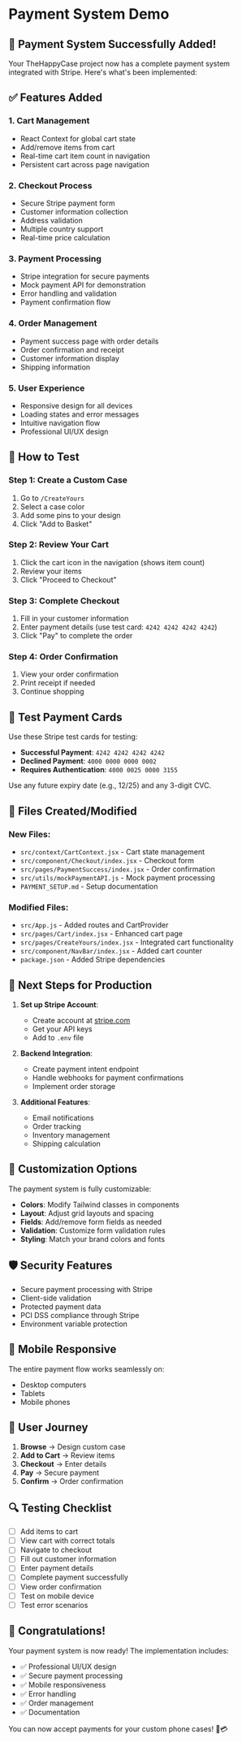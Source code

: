# Payment System Demo

## 🎉 Payment System Successfully Added!

Your TheHappyCase project now has a complete payment system integrated with Stripe. Here's what's been implemented:

## ✅ Features Added

### 1. **Cart Management**
- React Context for global cart state
- Add/remove items from cart
- Real-time cart item count in navigation
- Persistent cart across page navigation

### 2. **Checkout Process**
- Secure Stripe payment form
- Customer information collection
- Address validation
- Multiple country support
- Real-time price calculation

### 3. **Payment Processing**
- Stripe integration for secure payments
- Mock payment API for demonstration
- Error handling and validation
- Payment confirmation flow

### 4. **Order Management**
- Payment success page with order details
- Order confirmation and receipt
- Customer information display
- Shipping information

### 5. **User Experience**
- Responsive design for all devices
- Loading states and error messages
- Intuitive navigation flow
- Professional UI/UX design

## 🚀 How to Test

### Step 1: Create a Custom Case
1. Go to `/CreateYours`
2. Select a case color
3. Add some pins to your design
4. Click "Add to Basket"

### Step 2: Review Your Cart
1. Click the cart icon in the navigation (shows item count)
2. Review your items
3. Click "Proceed to Checkout"

### Step 3: Complete Checkout
1. Fill in your customer information
2. Enter payment details (use test card: `4242 4242 4242 4242`)
3. Click "Pay" to complete the order

### Step 4: Order Confirmation
1. View your order confirmation
2. Print receipt if needed
3. Continue shopping

## 🧪 Test Payment Cards

Use these Stripe test cards for testing:

- **Successful Payment**: `4242 4242 4242 4242`
- **Declined Payment**: `4000 0000 0000 0002`
- **Requires Authentication**: `4000 0025 0000 3155`

Use any future expiry date (e.g., 12/25) and any 3-digit CVC.

## 📁 Files Created/Modified

### New Files:
- `src/context/CartContext.jsx` - Cart state management
- `src/component/Checkout/index.jsx` - Checkout form
- `src/pages/PaymentSuccess/index.jsx` - Order confirmation
- `src/utils/mockPaymentAPI.js` - Mock payment processing
- `PAYMENT_SETUP.md` - Setup documentation

### Modified Files:
- `src/App.js` - Added routes and CartProvider
- `src/pages/Cart/index.jsx` - Enhanced cart page
- `src/pages/CreateYours/index.jsx` - Integrated cart functionality
- `src/component/NavBar/index.jsx` - Added cart counter
- `package.json` - Added Stripe dependencies

## 🔧 Next Steps for Production

1. **Set up Stripe Account**:
   - Create account at [stripe.com](https://stripe.com)
   - Get your API keys
   - Add to `.env` file

2. **Backend Integration**:
   - Create payment intent endpoint
   - Handle webhooks for payment confirmations
   - Implement order storage

3. **Additional Features**:
   - Email notifications
   - Order tracking
   - Inventory management
   - Shipping calculation

## 🎨 Customization Options

The payment system is fully customizable:

- **Colors**: Modify Tailwind classes in components
- **Layout**: Adjust grid layouts and spacing
- **Fields**: Add/remove form fields as needed
- **Validation**: Customize form validation rules
- **Styling**: Match your brand colors and fonts

## 🛡️ Security Features

- Secure payment processing with Stripe
- Client-side validation
- Protected payment data
- PCI DSS compliance through Stripe
- Environment variable protection

## 📱 Mobile Responsive

The entire payment flow works seamlessly on:
- Desktop computers
- Tablets
- Mobile phones

## 🎯 User Journey

1. **Browse** → Design custom case
2. **Add to Cart** → Review items
3. **Checkout** → Enter details
4. **Pay** → Secure payment
5. **Confirm** → Order confirmation

## 🔍 Testing Checklist

- [ ] Add items to cart
- [ ] View cart with correct totals
- [ ] Navigate to checkout
- [ ] Fill out customer information
- [ ] Enter payment details
- [ ] Complete payment successfully
- [ ] View order confirmation
- [ ] Test on mobile device
- [ ] Test error scenarios

## 🎉 Congratulations!

Your payment system is now ready! The implementation includes:

- ✅ Professional UI/UX design
- ✅ Secure payment processing
- ✅ Mobile responsiveness
- ✅ Error handling
- ✅ Order management
- ✅ Documentation

You can now accept payments for your custom phone cases! 🛒💳
